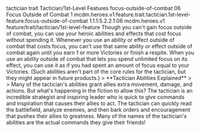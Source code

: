 <ability>
  <metadata>
    <class>tactician</class>
    <feature_type>trait</feature_type>
    <file_dpath>Tactician/1st-Level Features</file_dpath>
    <item_id>focus-outside-of-combat</item_id>
    <item_index>06</item_index>
    <item_name>Focus Outside of Combat</item_name>
    <level>1</level>
    <scc>mcdm.heroes.v1:feature.trait.tactician.1st-level-feature:focus-outside-of-combat</scc>
    <scdc>1.1.1:5.2.2.1:06</scdc>
    <source>mcdm.heroes.v1</source>
    <type>feature/trait/tactician/1st-level-feature</type>
  </metadata>
  <effects>
    <effect type="mundane">Though you can&apos;t gain focus outside of combat, you can use your heroic abilities and effects that cost focus without spending it. Whenever you use an ability or effect outside of combat that costs focus, you can&apos;t use that same ability or effect outside of combat again until you earn 1 or more Victories or finish a respite.
When you use an ability outside of combat that lets you spend unlimited focus on its effect, you can use it as if you had spent an amount of focus equal to your Victories. (Such abilities aren&apos;t part of the core rules for the tactician, but they might appear in future products.)
&gt; **Tactician Abilities Explained**
&gt;
&gt; Many of the tactician&apos;s abilities grant allies extra movement, damage, and actions. But what&apos;s happening in the fiction to allow this? The tactician is an incredible strategist and inspiring leader who is quick to give commands and inspiration that causes their allies to act. The tactician can quickly read the battlefield, analyze enemies, and then bark orders and encouragement that pushes their allies to greatness. Many of the names of the tactician&apos;s abilities are the actual commands they give their friends!</effect>
  </effects>
</ability>
